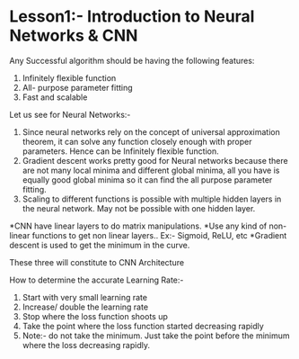 # Lesson1:- Introduction to Neural Networks & CNN

Any Successful algorithm should be having the following features:

1. Infinitely flexible function
2. All- purpose parameter fitting
3. Fast and scalable
 
 Let us see for Neural Networks:- 

1. Since neural networks rely on the concept of universal approximation theorem, it can solve any function closely enough with proper parameters. Hence can be Infinitely flexible function.
2. Gradient descent works pretty good for Neural networks because there are not many local minima and different global minima, all you have is equally good global minima so it can find the all purpose parameter fitting.
3. Scaling to different functions is possible with multiple hidden layers in the neural network. May not be possible with one hidden layer.


*CNN have linear layers to do matrix manipulations.
*Use any kind of non-linear functions to get non linear layers.. Ex:- Sigmoid, ReLU, etc
*Gradient descent is used to get the minimum in  the curve.

These three will constitute to CNN Architecture


How to determine the accurate Learning Rate:- 

1. Start with very small learning rate
2. Increase/ double the learning rate
3. Stop where the loss function shoots up
4. Take the point where the loss function started decreasing rapidly
5. Note:- do not take the minimum. Just take the point before the minimum where the loss decreasing rapidly.

